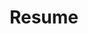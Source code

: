 ---
layout: resume
title: Resume
description: nilgil's Resume
hide_description: true
left_column:
  - work
#  - education
#  - volunteer
#  - awards
#  - publications
#  - references
right_column:
#  - languages
#  - skills
#  - interests
no_language_icons: false
no_skill_icons: false
buttons:
  print: true
  pdf: /assets/resume.pdf
#  json: /assets/resume.json
permalink: /resume
---